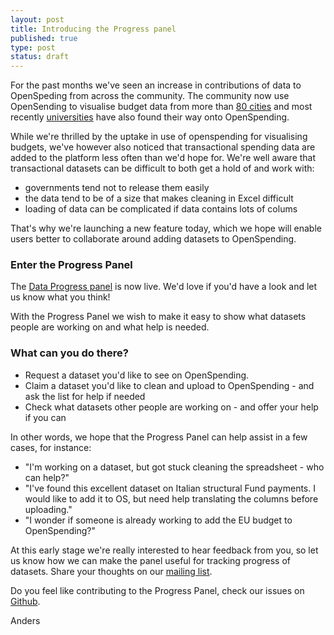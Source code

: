 ```yaml
---
layout: post
title: Introducing the Progress panel
published: true
type: post
status: draft
---
```


<a href="http://www.flickr.com/photos/94746900@N06/8736993520/in/photostream/lightbox/" title="http://www.flickr.com/photos/94746900@N06/8736993520/in/photostream/lightbox/" width="629" height="462" alt="Progress Panel"></a>

For the past months we've seen an increase in contributions of data to OpenSpeding from across the community. The community now use OpenSending to visualise budget data from more than [80 cities](http://apps.openspending.org/maps/) and most recently [universities](http://openspending.org/ugr-spending) have also found their way onto OpenSpending.

While we're thrilled by the uptake in use of openspending for visualising budgets, we've however also noticed that transactional spending data are added to the platform less often than we'd hope for. We're well aware that transactional datasets can be difficult to both get a hold of and work with:
- governments tend not to release them easily 
- the data tend to be of a size that makes cleaning in Excel difficult
- loading of data can be complicated if data contains lots of colums

That's why we're launching a new feature today, which we hope will enable users better to collaborate around adding datasets to OpenSpending.

### Enter the Progress Panel
The [Data Progress panel](http://progress.openspending.org/) is now live. We'd love if you'd have a look and let us know what you think! 

With the Progress Panel we wish to make it easy to show what datasets people are working on and what help is needed. 

### What can you do there?
- Request a dataset you'd like to see on OpenSpending. 
- Claim a dataset you'd like to clean and upload to OpenSpending - and ask the list for help if needed
- Check what datasets other people are working on - and offer your help if you can

In other words, we hope that the Progress Panel can help assist in a few cases, for instance:
- "I'm working on a dataset, but got stuck cleaning the spreadsheet - who can help?"
- "I've found this excellent dataset on Italian structural Fund payments. I would like to add it to OS, but need help translating the columns before uploading."
- "I wonder if someone is already working to add the EU budget to OpenSpending?"

At this early stage we're really interested to hear feedback from you, so let us know how we can make the panel useful for tracking progress of datasets. Share your thoughts on our [mailing list](http://lists.okfn.org/mailman/listinfo/openspending). 

Do you feel like contributing to the Progress Panel, check our issues on [Github](https://github.com/openspending/dataprogress/issues). 


Anders
